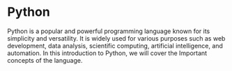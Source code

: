 #  Python
Python is a popular and powerful programming language known for its simplicity and versatility. It is widely used for various purposes such as web development, data analysis, scientific computing, artificial intelligence, and automation. In this introduction to Python, we will cover the Important  concepts of the language.
